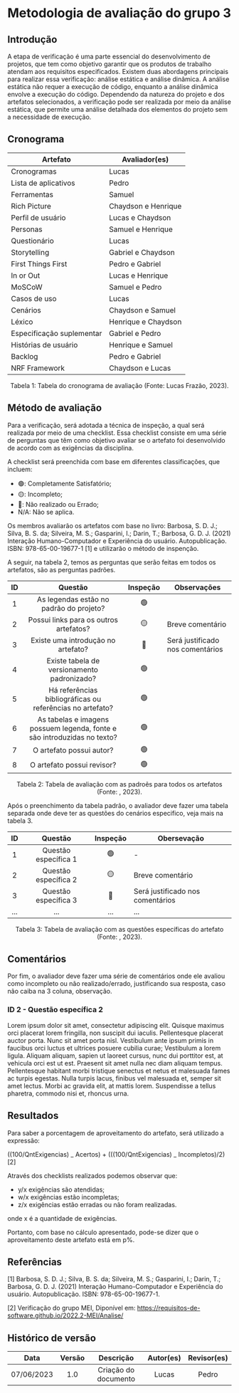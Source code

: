 # Metodologia de avaliação do grupo 3

## Introdução

A etapa de verificação é uma parte essencial do desenvolvimento de projetos, que tem como objetivo garantir que os produtos de trabalho atendam aos requisitos especificados. Existem duas abordagens principais para realizar essa verificação: análise estática e análise dinâmica. A análise estática não requer a execução de código, enquanto a análise dinâmica envolve a execução do código. Dependendo da natureza do projeto e dos artefatos selecionados, a verificação pode ser realizada por meio da análise estática, que permite uma análise detalhada dos elementos do projeto sem a necessidade de execução.

## Cronograma

| Artefato                  | Avaliador(es)       |
| ------------------------- | ------------------- |
| Cronogramas               | Lucas               |
| Lista de aplicativos      | Pedro               |
| Ferramentas               | Samuel              |
| Rich Picture              | Chaydson e Henrique |
| Perfil de usuário         | Lucas e Chaydson    |
| Personas                  | Samuel e Henrique   |
| Questionário              | Lucas               |
| Storytelling              | Gabriel e Chaydson  |
| First Things First        | Pedro e Gabriel     |
| In or Out                 | Lucas e Henrique    |
| MoSCoW                    | Samuel e Pedro      |
| Casos de uso              | Lucas               |
| Cenários                  | Chaydson e Samuel   |
| Léxico                    | Henrique e Chaydson |
| Especificação suplementar | Gabriel e Pedro     |
| Histórias de usuário      | Henrique e Samuel   |
| Backlog                   | Pedro e Gabriel     |
| NRF Framework             | Chaydson e Lucas    |

<div style="text-align: center">
<p> Tabela 1: Tabela do cronograma de avaliação (Fonte: Lucas Frazão, 2023). </p>
</div>

## Método de avaliação

Para a verificação, será adotada a técnica de inspeção, a qual será realizada por meio de uma checklist. Essa checklist consiste em uma série de perguntas que têm como objetivo avaliar se o artefato foi desenvolvido de acordo com as exigências da disciplina.

A checklist será preenchida com base em diferentes classificações, que incluem:

- 🟢: Completamente Satisfatório;
- 🟡: Incompleto;
- 🔴: Não realizado ou Errado;
- N/A: Não se aplica.

Os membros avaliarão os artefatos com base no livro: Barbosa, S. D. J.; Silva, B. S. da; Silveira, M. S.; Gasparini, I.; Darin, T.; Barbosa, G. D. J. (2021) Interação Humano-Computador e Experiência do usuário. Autopublicação. ISBN: 978-65-00-19677-1 [1] e utilizarão o método de inspenção.

A seguir, na tabela 2, temos as perguntas que serão feitas em todos os artefatos, são as perguntas padrões.

| ID  |                                 Questão                                  | Inspeção | Observações                      |
| :-: | :----------------------------------------------------------------------: | :------: | -------------------------------- |
|  1  |                 As legendas estão no padrão do projeto?                  |    🟢    |                                  |
|  2  |                  Possui links para os outros artefatos?                  |    🟡    | Breve comentário                 |
|  3  |                    Existe uma introdução no artefato?                    |    🔴    | Será justificado nos comentários |
|  4  |               Existe tabela de versionamento padronizado?                |    🟢    |                                  |
|  5  |        Há referências bibliográficas ou referências no artefato?         |    🟢    |                                  |
|  6  | As tabelas e imagens possuem legenda, fonte e são introduzidas no texto? |    🟢    |                                  |
|  7  |                         O artefato possui autor?                         |    🟢    |                                  |
|  8  |                        O artefato possui revisor?                        |    🟢    |                                  |

<div style="text-align: center">
<p> Tabela 2: Tabela de avaliação com as padroẽs para todos os artefatos (Fonte: <NomeDOAutor>, 2023). </p>
</div>

Após o preenchimento da tabela padrão, o avaliador deve fazer uma tabela separada onde deve ter as questões do cenários especifico, veja mais na tabela 3.

| ID  |       Questão        | Inspeção | Obersevação                      |
| :-: | :------------------: | :------: | -------------------------------- |
|  1  | Questão específica 1 |    🟢    | -                                |
|  2  | Questão específica 2 |    🟡    | Breve comentário                 |
|  3  | Questão específica 3 |    🔴    | Será justificado nos comentários |
| ... |         ...          |   ...    | ...                              |

<div style="text-align: center">
<p> Tabela 3: Tabela de avaliação com as questões específicas do artefato (Fonte: <NomeDOAutor>, 2023). </p>
</div>

## Comentários

Por fim, o avaliador deve fazer uma série de comentários onde ele avaliou como incompleto ou não realizado/errado, justificando sua resposta, caso não caiba na 3 coluna, observação.

### ID 2 - Questão específica 2

Lorem ipsum dolor sit amet, consectetur adipiscing elit. Quisque maximus orci placerat lorem fringilla, non suscipit dui iaculis. Pellentesque placerat auctor porta. Nunc sit amet porta nisl. Vestibulum ante ipsum primis in faucibus orci luctus et ultrices posuere cubilia curae; Vestibulum a lorem ligula. Aliquam aliquam, sapien ut laoreet cursus, nunc dui porttitor est, at vehicula orci est ut est. Praesent sit amet nulla nec diam aliquam tempus. Pellentesque habitant morbi tristique senectus et netus et malesuada fames ac turpis egestas. Nulla turpis lacus, finibus vel malesuada et, semper sit amet lectus. Morbi ac gravida elit, at mattis lorem. Suspendisse a tellus pharetra, commodo nisi et, rhoncus urna.

## Resultados

Para saber a porcentagem de aproveitamento do artefato, será utilizado a expressão:

((100/QntExigencias) _ Acertos) + (((100/QntExigencias) _ Incompletos)/2) [2]

Através dos checklists realizados podemos observar que:

- y/x exigências são atendidas;
- w/x exigências estão incompletas;
- z/x exigências estão erradas ou não foram realizadas.

onde x é a quantidade de exigências.

Portanto, com base no cálculo apresentado, pode-se dizer que o aproveitamento deste artefato está em p%.

## Referências

[1] Barbosa, S. D. J.; Silva, B. S. da; Silveira, M. S.; Gasparini, I.; Darin, T.; Barbosa, G. D. J. (2021) Interação Humano-Computador e Experiência do usuário. Autopublicação. ISBN: 978-65-00-19677-1.

[2] Verificação do grupo MEI, Diponível em: https://requisitos-de-software.github.io/2022.2-MEI/Analise/

## Histórico de versão

|    Data    | Versão |      Descrição       | Autor(es) | Revisor(es) |
| :--------: | :----: | :------------------: | :-------: | :---------: |
| 07/06/2023 |  1.0   | Criação do documento |   Lucas   |    Pedro    |
